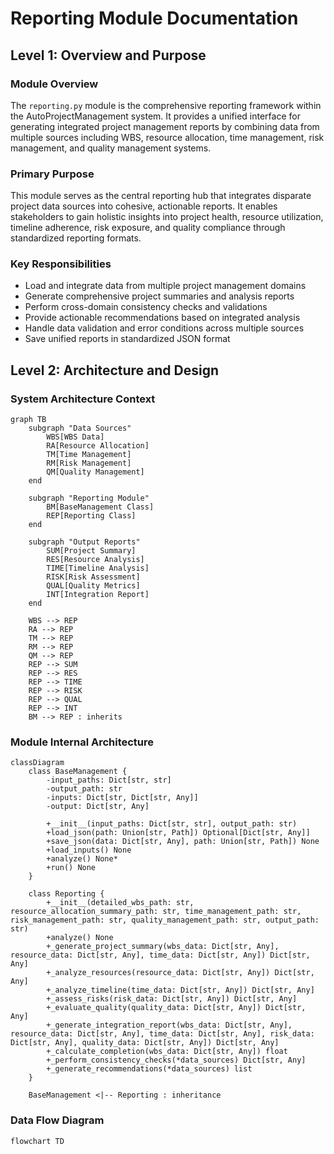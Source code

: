 # Reporting Module Documentation

## Level 1: Overview and Purpose

### Module Overview
The `reporting.py` module is the comprehensive reporting framework within the AutoProjectManagement system. It provides a unified interface for generating integrated project management reports by combining data from multiple sources including WBS, resource allocation, time management, risk management, and quality management systems.

### Primary Purpose
This module serves as the central reporting hub that integrates disparate project data sources into cohesive, actionable reports. It enables stakeholders to gain holistic insights into project health, resource utilization, timeline adherence, risk exposure, and quality compliance through standardized reporting formats.

### Key Responsibilities
- Load and integrate data from multiple project management domains
- Generate comprehensive project summaries and analysis reports
- Perform cross-domain consistency checks and validations
- Provide actionable recommendations based on integrated analysis
- Handle data validation and error conditions across multiple sources
- Save unified reports in standardized JSON format

## Level 2: Architecture and Design

### System Architecture Context

```mermaid
graph TB
    subgraph "Data Sources"
        WBS[WBS Data]
        RA[Resource Allocation]
        TM[Time Management]
        RM[Risk Management]
        QM[Quality Management]
    end
    
    subgraph "Reporting Module"
        BM[BaseManagement Class]
        REP[Reporting Class]
    end
    
    subgraph "Output Reports"
        SUM[Project Summary]
        RES[Resource Analysis]
        TIME[Timeline Analysis]
        RISK[Risk Assessment]
        QUAL[Quality Metrics]
        INT[Integration Report]
    end
    
    WBS --> REP
    RA --> REP
    TM --> REP
    RM --> REP
    QM --> REP
    REP --> SUM
    REP --> RES
    REP --> TIME
    REP --> RISK
    REP --> QUAL
    REP --> INT
    BM --> REP : inherits
```

### Module Internal Architecture

```mermaid
classDiagram
    class BaseManagement {
        -input_paths: Dict[str, str]
        -output_path: str
        -inputs: Dict[str, Dict[str, Any]]
        -output: Dict[str, Any]
        
        +__init__(input_paths: Dict[str, str], output_path: str)
        +load_json(path: Union[str, Path]) Optional[Dict[str, Any]]
        +save_json(data: Dict[str, Any], path: Union[str, Path]) None
        +load_inputs() None
        +analyze() None*
        +run() None
    }
    
    class Reporting {
        +__init__(detailed_wbs_path: str, resource_allocation_summary_path: str, time_management_path: str, risk_management_path: str, quality_management_path: str, output_path: str)
        +analyze() None
        +_generate_project_summary(wbs_data: Dict[str, Any], resource_data: Dict[str, Any], time_data: Dict[str, Any]) Dict[str, Any]
        +_analyze_resources(resource_data: Dict[str, Any]) Dict[str, Any]
        +_analyze_timeline(time_data: Dict[str, Any]) Dict[str, Any]
        +_assess_risks(risk_data: Dict[str, Any]) Dict[str, Any]
        +_evaluate_quality(quality_data: Dict[str, Any]) Dict[str, Any]
        +_generate_integration_report(wbs_data: Dict[str, Any], resource_data: Dict[str, Any], time_data: Dict[str, Any], risk_data: Dict[str, Any], quality_data: Dict[str, Any]) Dict[str, Any]
        +_calculate_completion(wbs_data: Dict[str, Any]) float
        +_perform_consistency_checks(*data_sources) Dict[str, Any]
        +_generate_recommendations(*data_sources) list
    }
    
    BaseManagement <|-- Reporting : inheritance
```

### Data Flow Diagram

```mermaid
flowchart TD

